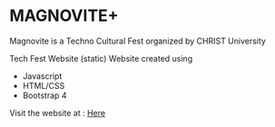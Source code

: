 # MAGNOVITE+
Magnovite is a Techno Cultural Fest organized by CHRIST University

Tech Fest Website (static)
Website created using
<ul>
   <li>Javascript</li>
   <li>HTML/CSS</li>
   <li>Bootstrap 4</li>
</ul>
Visit the website at : <a href="https://magnovite2021.firebaseapp.com/">Here</a>
